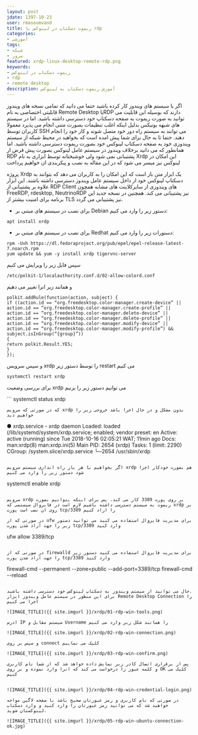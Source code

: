 ```yaml
---
layout: post  
jdate: 1397-10-23
user: rmasoumvand
title: ریموت دسکتاپ در لینوکس با rdp 
categories:
- آموزشی
tags:
- شبکه
- سرور
featured: xrdp-linux-desktop-remote-rdp.png
keywords:
- ریموت دسکتاپ در لینوکس
- rdp
- remote desktop
description: آموزش ریموت دسکتاپ به لینوکس
---
```


اگر با سیستم های ویندوز کار کرده باشید حتما می دانید که تمامی نسخه های ویندوز قابلیتی اختصاصی به نام Remote Desktop یاRDP دارند که بوسیله این قابلیت می توانید به صورت ریموت به صفحه دسکتاپ خود دسترسی داشته باشید.
اما در سیستم های شبهه یونیکس بدلیل اینکه اغلب تنظیمات بصورت متنی انجام می پذیرد معمولا کاربران توسظ SSH می توانند به سیستم راه دور خود متصل شوند و کار خود را انجام دهند. 
حتما تا به حال برای شما پیش امده است که بخواهید در محیط شبکه از سیستم ویندوزی خود به صفحه دسکتاپ لینوکس خود بصورت ریموت دسترسی داشته باشید. اما همانطور که می دانید برخلاف ویندوز در سیستم عامل لینوکس بصورت پیش فرض ار RDP پشتیبانی نمی شود ولی خوشبختانه توسط ابزاری به نام Xrdp این امکان در لینوکس نیز میسر می شود که در این مقاله به نصب و پیکربندی ان خواهیم پرداخت

پروژه Xrdp یک ابزار متن باز است که این امکان را به کاربران می دهد که بتوانند به دسکتاپ لینوکس خود از داخل سیستم عامل ویندوز دسترسی داشته باشند. این ابزار علاوه بر پشتیبانی از RDP Client های ویندوزی از سایرکلاینت های مشابه همچون FreeRDP, rdesktop, NeutrinoRDP نیز پشتیبانی می کند. همچنین در نسخه جدید این برنامه برای امنیت بیشتر از TLS نیز پشتیبانی می گردد.

- برای نصب در سیستم های مبتنی بر Debian دستور زیر را وارد می کنیم:

```
apt install xrdp
```

- برای نصب در سیستم های مبتنی بر Redhat دستورات زیر را وارد می کنیم:

```
rpm -Uvh https://dl.fedoraproject.org/pub/epel/epel-release-latest-7.noarch.rpm
yum update && yum -y install xrdp tigervnc-server
```
سپس فایل زیر را ویرایش می کنیم

```
/etc/polkit-1/localauthority.conf.d/02-allow-colord.conf 
```

و همانند زیر انرا تغییر می دهیم

```
polkit.addRule(function(action, subject) {
if ((action.id == “org.freedesktop.color-manager.create-device” || action.id == “org.freedesktop.color-manager.create-profile” || action.id == “org.freedesktop.color-manager.delete-device” || action.id == “org.freedesktop.color-manager.delete-profile” || action.id == “org.freedesktop.color-manager.modify-device” || action.id == “org.freedesktop.color-manager.modify-profile”) && subject.isInGroup(“{group}”))
{
return polkit.Result.YES;
}
});
```

و سپس سرویس xrdp را توسط دستور زیر restart می کنیم

```
systemctl restart xrdp
```
برای بررسی وضعیت xrdp می توانیم دستور زیر را بزنیم

‍‍‍‍‍```
systemctl status xrdp
```
که در صورتی که سرویس xrdp بدون مشکل و در حال اجرا باشد خروجی زیر را خواهیم دید

```
● xrdp.service - xrdp daemon
   Loaded: loaded (/lib/systemd/system/xrdp.service; enabled; vendor preset: en
   Active: active (running) since Tue 2018-10-16 02:05:21 WAT; 11min ago
     Docs: man:xrdp(8)
           man:xrdp.ini(5)
 Main PID: 2654 (xrdp)
    Tasks: 1 (limit: 2290)
   CGroup: /system.slice/xrdp.service
           └─2654 /usr/sbin/xrdp
```

اگر بخواهیم با هر باز راه اندازی سیستم سرویس xrdp هم بصورت خودکار اجرا شود دستور زیر را وارد می کنیم

```
systemctl enable xrdp
```

سرویس xrdp بر روی پورت 3389 کار می کند. پس برای اینکه بتوانیم بصورت ریموت به سیستم دسترسی داشته باشیم لازم است در فایروال سیستمی که xrdp بر روی ان نصب است پورت tcp/3389 را ازاد کنیم

در صورتی که از ufw برای مدیریت فایروال استفاده می کنید می توانید دستور زیر را جهت ازاد شدن پورت tcp/3389 وارد کنید

```
ufw allow 3389/tcp
```

در صورتی که از firewalld برای مدیریت فایروال استفاده می کنید دستور زیر را جهت ازاد شدن پورت tcp/3389 وارد کنید

```
firewall-cmd --permanent --zone=public --add-port=3389/tcp
firewall-cmd --reload
```

حال می توانید از سیستم ویندوز به دسکتاپ لینوکس خود دسترسی داشته باشید.
برای این منظور در سیستم عامل ویندوز ابزار Remote Desktop Connection را اجرا می کنیم
‍‍‍
![IMAGE_TITLE]({{ site.imgurl }}/xrdp/01-rdp-win-tools.png)

ادرس IP سیستم مقابل و Username را همانند شکل زیر وارد می کنیم

![IMAGE_TITLE]({{ site.imgurl }}/xrdp/02-rdp-win-connection.png)

و سپس بر روی connect کلیک می نماییم

![IMAGE_TITLE]({{ site.imgurl }}/xrdp/03-rdp-win-confirm.png)

پس از برقراری اتصال کادر زیر نمایش داده خواهد شد که از شما نام کاربری و کلمه عبور را درخواست می کند که انرا وارد نموده و بر روی OK کلیک می کنیم


![IMAGE_TITLE]({{ site.imgurl }}/xrdp/04-rdp-win-credential-login.png)

در صورتی که نام کاربری و رمز عبورتان صحیح باشد با صفحه لاگین مواجه خواهید شد که می توانید رمز عبورتان را وارد کنید و وارد دسکتاپ لینوکستان شوید.

![IMAGE_TITLE]({{ site.imgurl }}/xrdp/05-rdp-win-ubuntu-connection-ok.jpg)
